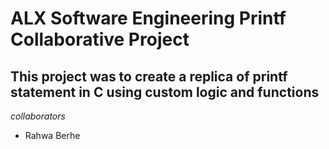 # ALX Software Engineering Printf Collaborative Project

## This project was to create a replica of printf statement in C using custom logic and functions

_collaborators_

* Rahwa Berhe
